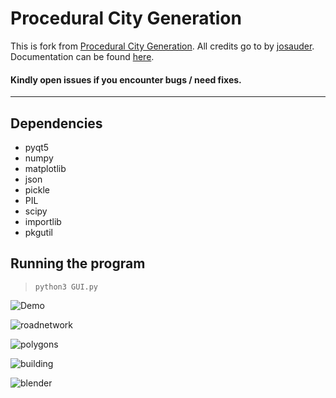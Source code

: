 # Procedural City Generation

This is fork from [Procedural City Generation](https://github.com/josauder/procedural_city_generation). All credits go to by [josauder](https://github.com/josauder). Documentation can be found [here](http://josauder.github.io/procedural_city_generation).

#### Kindly open issues if you encounter bugs / need fixes.

---

## Dependencies

- pyqt5
- numpy
- matplotlib
- json
- pickle
- PIL
- scipy
- importlib
- pkgutil


## Running the program

> `python3 GUI.py`

![Demo](./doc/videos/procedural-city-generation.gif)

![roadnetwork](./doc/images/demo-1.png)

![polygons](./doc/images/demo-2.png)

![building](./doc/images/demo-3.png)

![blender](./doc/images/demo-4.png)
